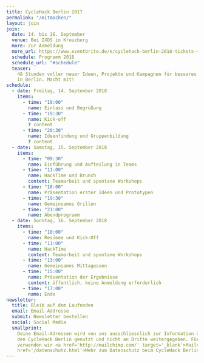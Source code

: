 ```yaml
---
title: CycleHack Berlin 2017
permalink: "/mitmachen/"
layout: join
join:
  date: 14. bis 16. September
  venue: Bei IXDS in Kreuzberg
  more: Zur Anmeldung
  more_url: https://www.eventbrite.de/e/cyclehack-berlin-2018-tickets-48362363130
  schedule: Programm 2018
  schedule_url: "#schedule"
  teaser:
    48 Stunden voller neuer Ideen, Projekte und Kampagnen für besseres Radfahren
    in Berlin. Macht mit!
schedule:
  - date: Freitag, 14. September 2018
    items:
      - time: "19:00"
        name: Einlass und Begrüßung
      - time: "19:30"
        name: Kick-off
        ? content
      - time: "20:30"
        name: Ideenfindung und Gruppenbildung
        ? content
  - date: Samstag, 15. September 2018
    items:
      - time: "09:30"
        name: Einführung und Aufteilung in Teams
      - time: "11:00"
        name: HackTime und Brunch
        content: Teamarbeit und spontane Workshops
      - time: "18:00"
        name: Präsentation erster Ideen und Prototypen
      - time: "19:30"
        name: Gemeinsames Grillen
      - time: "21:00"
        name: Abendprogramm
  - date: Sonntag, 16. September 2018
    items:
      - time: "10:00"
        name: Resümee und Kick-Off
      - time: "11:00"
        name: HackTime
        content: Teamarbeit und spontane Workshops
      - time: "13:00"
        name: Gemeinsames Mittagessen
      - time: "15:00"
        name: Präsentation der Ergebnisse
        content: öffentlich, keine Anmeldung erforderlich
      - time: "17:00"
        name: Ende
newsletter:
  title: Bleib auf dem Laufenden
  email: Email-Addresse
  submit: Newsletter bestellen
  social: Social Media
  smallprint:
    Deine Email-Adressen wird von uns ausschliesslich zur Information über
    den CycleHack Berlin genutzt und nicht an Dritte weitergegeben. Für diesen Verteiler
    verwenden wir <a href='http://mailchimp.com/' target='_blank'>Mailchimp</a>.<br/><a
    href='/datenschutz.html'>Mehr zum Datenschutz beim CycleHack Berlin</a>
---
```

